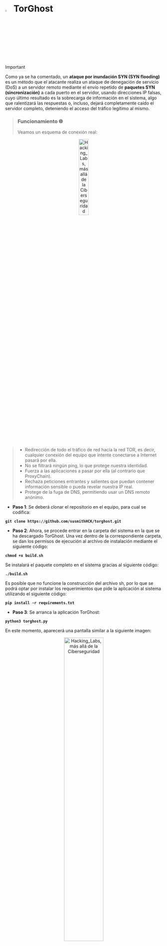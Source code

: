 # <img alt="Hacking_Labs, más allá de la Ciberseguridad" src="images/hacker.png" width="4%">	TorGhost 

> [!IMPORTANT]
> Como ya se ha comentado, un <b>ataque por inundación SYN (SYN flooding)</b> es un método que el atacante realiza un ataque de denegación de servicio (DoS) a un servidor remoto mediante el envío repetido de <b>paquetes SYN (sincronización)</b> a cada puerto en el servidor, usando direcciones IP falsas, cuyo último resultado es la sobrecarga de información en el sistema, algo que ralentizará las respuestas o, incluso, dejará completamente caído el servidor completo, deteniendo el acceso del tráfico legítimo al mismo.

> ### Funcionamiento :globe_with_meridians:
> Veamos un esquema de conexión real:

<p align="center">
<picture>
  <source media="(prefers-color-scheme: dark)" srcset="/images/SYNFlood_DDoS_1">
  <source media="(prefers-color-scheme: light)" srcset="/images/SYNFlood_DDoS_1.png">
  <img alt="Hacking_Labs, más allá de la Ciberseguridad" src="/images/SYNFlood_DDoS_1.png" width="25%">
</picture>
</p>





> - Redirección de todo el tráfico de red hacía la red TOR, es decir, cualquier conexión del equipo que intente conectarse a Internet pasará por ella.
> - No se filtrará ningún ping, lo que protege nuestra identidad.
> - Fuerza a las aplicaciones a pasar por ella (al contrario que ProxyChain). 
> - Rechaza peticiones entrantes y salientes que puedan contener información sensible o pueda revelar nuestra IP real.
> - Protege de la fuga de DNS, permitiendo usar un DNS remoto anónimo.

- <b>Paso 1</b>: Se deberá clonar el repositorio en el equipo, para cual se codifica:
<b>

```
git clone https://github.com/susmithHCK/torghost.git
```
</b>

- <b>Paso 2</b>: Ahora, se procede entrar en la carpeta del sistema en la que se ha descargado TorGhost. Una vez dentro de la correspondiente carpeta, se dan los permisos de ejecución al archivo de instalación mediante el siguiente código:
<b>

```
chmod +x build.sh
```
</b>

Se instalará el paquete completo en el sistema gracias al siguiente código:
<b>

```
./build.sh
```
</b>

Es posible que no funcione la construcción del archivo sh, por lo que se podrá optar por instalar los requerimientos que pide la aplicación al sistema utilizando el siguiente código:
<b>

```
pip install -r requirements.txt
```
</b>


- <b>Paso 3</b>: Se arranca la aplicación TorGhost:
<b>

```
python3 torghost.py
```
</b>

En este momento, aparecerá una pantalla similar a la siguiente imagen:
<p align="center">
<picture>
  <source media="(prefers-color-scheme: dark)" srcset="images/torghost_1.png">
  <source media="(prefers-color-scheme: light)" srcset="images/torghost_1.png">
  <img alt="Hacking_Labs, más allá de la Ciberseguridad" src="images/torghost_1.png" width="50%">
</picture>
</p>

- <b>Paso 4</b>: Para iniciar la redirección de todo el tráfico por la red TOR, utilizamos el siguiente comando:
<b>

```
python3 torghost.py -s
```
</b>

El script cargará y aparecerán los correspondientes mensajes de inicio de forzado, cambios de DNS y toda la carga para obtener un resultado óptimo, es decir, CURRENT IP: la nueva IP
<p align="center">
<picture>
  <source media="(prefers-color-scheme: dark)" srcset="images/torghost_2.png">
  <source media="(prefers-color-scheme: light)" srcset="images/torghost_2.png">
  <img alt="Hacking_Labs, más allá de la Ciberseguridad" src="images/torghost_2.png" width="30%">
</picture>
</p>

- <b>Paso 5</b>: Posteriomente, se comprobará la dirección IP pública de la misma forma que hemos hecho la primera comprobación, ara lo cual se utilizará el navegador de Kali Linux (Mozilla Firefox), donde se introducirá la URL: 
<b>

```
https://www.cualesmiip.com/
```
</b>

Es posible que el cambio de IP motive la falta de carga de algunos sites... ¡¡Ya estamos en la red TOR!!

Para detener el script:
<b>
```
python3 torghost.py -x
```
</b>


Para cambiar el nodo de salida:
<b>
```
python3 torghost.py -r
```
</b>

> A partir de este momento, todo nuestro tráfico estará redirigido a través de la red TOR.